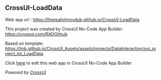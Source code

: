 ## CrossUI-LoadData
Web app url : https://therealjohnnydub.github.io/CrossUI-LoadData

This project was created by CrossUI No-Code App Builder: https://crossui.com/RADGithub

Based on template: https://linb.github.io/CrossUI_Assets/assets/projects/DataInteraction/xui_project_tpl_LoadData

Click [here](https://crossui.com/RADGithub/#!from=github&owner=therealjohnnydub&repo=CrossUI-LoadData) to edit this web app in CrossUI No-Code App Builder

<i>Powered by [CrossUI](https://crossui.com)</i>
